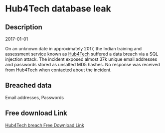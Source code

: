 # Hub4Tech database leak

## Description

2017-01-01

On an unknown date in approximately 2017, the Indian training and assessment service known as <a href="https://www.forumcommunity.net/" target="_blank" rel="noopener">Hub4Tech</a> suffered a data breach via a SQL injection attack. The incident exposed almost 37k unique email addresses and passwords stored as unsalted MD5 hashes. No response was received from Hub4Tech when contacted about the incident.

## Breached data

Email addresses, Passwords

## Free download Link

[Hub4Tech breach Free Download Link](https://link-to.net/1229997/167.5952507997528/dynamic/?r=aHR0cHM6Ly93d3cubWVkaWFmaXJlLmNvbS92aWV3LzBvTXBFQnlnMlZna3lVcS9odWI0dGVjaC5jb20vZmlsZQ==)